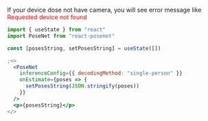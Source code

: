 If your device dose not have camera, you will see error message like  
<font color="red">Requested device not found</font>

```jsx
import { useState } from "react"
import PoseNet from "react-posenet"

const [posesString, setPosesString] = useState([])

;<>
  <PoseNet
    inferenceConfig={{ decodingMethod: "single-person" }}
    onEstimate={poses => {
      setPosesString(JSON.stringify(poses))
    }}
  />
  <p>{posesString}</p>
</>
```
